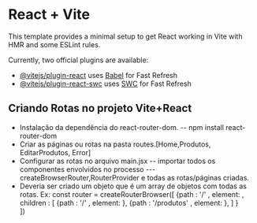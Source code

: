 # React + Vite

This template provides a minimal setup to get React working in Vite with HMR and some ESLint rules.

Currently, two official plugins are available:

- [@vitejs/plugin-react](https://github.com/vitejs/vite-plugin-react/blob/main/packages/plugin-react/README.md) uses [Babel](https://babeljs.io/) for Fast Refresh
- [@vitejs/plugin-react-swc](https://github.com/vitejs/vite-plugin-react-swc) uses [SWC](https://swc.rs/) for Fast Refresh


## Criando Rotas no projeto Vite+React

- Instalação da dependência do react-router-dom.
-- npm install react-router-dom
- Criar as páginas ou rotas na pasta routes.[Home,Produtos, EditarProdutos, Error]
- Configurar as rotas no arquivo main.jsx
-- importar todos os componentes envolvidos no processo
--- createBrowserRouter,RouterProvider e todas as rotas/páginas criadas.
- Deveria ser criado um objeto que é um array de objetos com todas as rotas. Ex: const router = createRouterBrowser([ {path : '/' , element: <App/>, children : [
      {path : '/' , element: <Home/>},
    {path : '/produtos' , element: <Produtos/>},
 ]
 }     
])